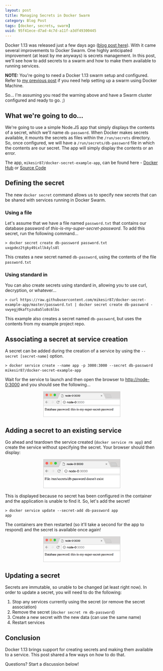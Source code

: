 ```yaml
---
layout: post
title: Managing Secrets in Docker Swarm
category: Blog Post
tags: [docker, secrets, swarm]
uuid: 95f41ece-d7ad-4c7d-a11f-a3df49300445
---
```



Docker 1.13 was released just a few days ago ([blog post here](https://blog.docker.com/2017/01/whats-new-in-docker-1-13/)). With it came several improvements to Docker Swarm. One highly anticipated improvement (at least by me anyways) is secrets management.  In this post, we'll see how to add secrets to a swarm and how to make them available to running services.

<!--more-->

<div class="alert alert-warning"><strong>NOTE:</strong> You're going to need a Docker 1.13 swarm setup and configured. Refer to <a href="/2016/06/create-docker-1.12-swarm-using-docker-machine/">my previous post</a> if you need help setting up a swarm using Docker Machine.</div>

So... I'm assuming you read the warning above and have a Swarm cluster configured and ready to go.  ;)


## What we're going to do...

We're going to use a simple Node.JS app that simply displays the contents of a secret, which we'll name `db-password`.  When Docker makes secrets available, it mounts the secrets as files within the `/run/secrets` directory.  So, once configured, we will have a `/run/secrets/db-password` file in which the contents are our secret.  The app will simply display the contents or an error.

The app, `mikesir87/docker-secret-example-app`, can be found here - [Docker Hub](https://hub.docker.com/r/mikesir87/docker-secret-example-app) or [Source Code](https://github.com/mikesir87/docker-secret-example-app)




## Defining the secret

The new `docker secret` command allows us to specify new secrets that can be shared with services running in Docker Swarm.


### Using a file

Let's assume that we have a file named `password.txt` that contains our database password of _this-is-my-super-secret-password_.  To add this secret, run the following command...

<pre class="no-wrap language-bash" data-title="shell"><code class="bash">&gt; docker secret create db-password password.txt
uxqpdez2tgky49ixllk4yls8l</code></pre>

This creates a new secret named `db-password`, using the contents of the file `password.txt`



### Using standard in

You can also create secrets using standard in, allowing you to use curl, decryption, or whatever...

<pre class="no-wrap language-bash" data-title="shell"><code class="bash">&gt; curl https://raw.githubusercontent.com/mikesir87/docker-secret-example-app/master/password.txt | docker secret create db-password -
vwyegj0kaftyzu8a5lo8c6lbs</code></pre>

This example also creates a secret named `db-password`, but uses the contents from my example project repo.



## Associating a secret at service creation

A secret can be added during the creation of a service by using the `--secret [secret-name]` option.

<pre class="no-wrap language-bash" data-title="shell"><code class="bash">&gt; docker service create --name app -p 3000:3000 --secret db-password mikesir87/docker-secret-example-app</code></pre>

Wait for the service to launch and then open the browser to [http://node-0:3000](http://node-0:3000) and you should see the following...

<div style="width: 50%; margin: 0 auto;">
  <img class="img-responsive" style="border:1px solid #ccc;" title="browser showing secret being pulled in" src="/images/secret-browser-1.png" />
</div>



## Adding a secret to an existing service

Go ahead and teardown the service created (`docker service rm app`) and create the service without specifying the secret.  Your browser should then display:

<div style="width: 50%; margin: 0 auto;">
  <img class="img-responsive" style="border:1px solid #ccc;" title="browser displaying missing secret file" src="/images/secret-browser-2.png" />
</div>

This is displayed because no secret has been configured in the container and the application is unable to find it.  So, let's add the secret!

<pre class="no-wrap language-bash" data-title="shell"><code class="bash">&gt; docker service update --secret-add db-password app
app</code></pre>

The containers are then restarted (so it'll take a second for the app to respond) and the secret is available once again!

<div style="width: 50%; margin: 0 auto;">
  <img class="img-responsive" style="border:1px solid #ccc;" title="browser showing secret being pulled in" src="/images/secret-browser-1.png" />
</div>


## Updating a secret

Secrets are immutable, so unable to be changed (at least right now).  In order to update a secret, you will need to do the following:

1. Stop any services currently using the secret (or remove the secret association)
2. Remove the secret (`docker secret rm db-password`)
3. Create a new secret with the new data (can use the same name)
4. Restart services


## Conclusion

Docker 1.13 brings support for creating secrets and making them available to a service.  This post shared a few ways on how to do that.

Questions?  Start a discussion below!
